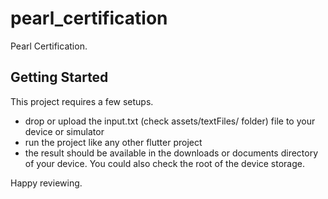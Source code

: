 # pearl_certification

Pearl Certification.

## Getting Started

This project requires a few setups.

- drop or upload the input.txt (check assets/textFiles/ folder) file to your device or simulator
- run the project like any other flutter project
- the result should be available in the downloads or documents directory of your device. You could also check the root of the device storage.

Happy reviewing.
